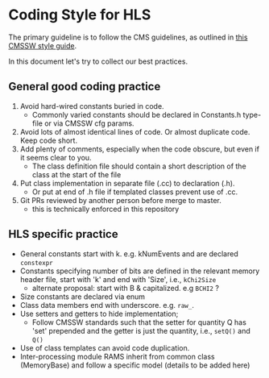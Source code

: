 # Coding Style for HLS 

The primary guideline is to follow the CMS guidelines, as outlined in [this CMSSW style guide](http://cms-sw.github.io/cms_coding_rules.html).

In this document let's try to collect our best practices.

## General good coding practice

1. Avoid hard-wired constants buried in code.
   * Commonly varied constants should be declared in Constants.h type-file or via CMSSW cfg params.
2. Avoid lots of almost identical lines of code. Or almost duplicate code. Keep code short.
3. Add plenty of comments, especially when the code obscure, but even if it seems clear to you. 
   * The class definition file should contain a short description of the class at the start of the file
4. Put class implementation in separate file (.cc) to declaration (.h).
   * Or put at end of .h file if templated classes prevent use of .cc.
5. Git PRs reviewed by another person before merge to master.
   * this is technically enforced in this repository

## HLS specific practice

* General constants start with k. e.g. kNumEvents and are declared `constexpr`
* Constants specifying number of bits are defined in the relevant memory header file, start with 'k' and end with 'Size', i.e., `kChi2Size`
   * alternate proposal: start with B & capitalized. e.g `BCHI2` ?
* Size constants are declared via enum
* Class data members end with underscore. e.g. `raw_`.
* Use setters and getters to hide implementation;
   * Follow CMSSW standards such that the setter for quantity Q has 'set' prepended and the getter is just the quantity, i.e., `setQ()` and `Q()` 
* Use of class templates can avoid code duplication.
* Inter-processing module RAMS inherit from common class (MemoryBase) and follow a specific model (details to be added here)
